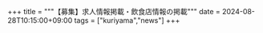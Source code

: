 +++
title = """【募集】求人情報掲載・飲食店情報の掲載"""
date = 2024-08-28T10:15:00+09:00
tags = ["kuriyama","news"]
+++

